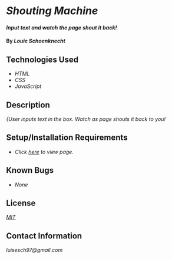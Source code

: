 # _Shouting Machine_

#### _Input text and watch the page shout it back!_

#### By _**Louie Schoenknecht**_

## Technologies Used

* _HTML_
* _CSS_
* _JavaScript_

## Description

_{User inputs text in the box. Watch as page shouts it back to you!_

## Setup/Installation Requirements

* _Click [here](https://louiesch.github.io/shouting-machine/) to view page._

## Known Bugs

* _None_

## License

_[MIT](https://choosealicense.com/licenses/mit/)_

## Contact Information

_luisesch97@gmail.com_